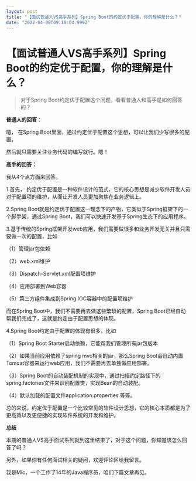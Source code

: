 ```yaml
---
layout: post
title: "【面试普通人VS高手系列】Spring Boot的约定优于配置，你的理解是什么？"
date: "2022-04-08T09:18:04.999Z"
---
```

【面试普通人VS高手系列】Spring Boot的约定优于配置，你的理解是什么？
========================================

> 对于Spring Boot约定优于配置这个问题，看看普通人和高手是如何回答的？

**普通人的回答：**

嗯， 在Spring Boot里面，通过约定优于配置这个思想，可以让我们少写很多的配置，

然后就只需要关注业务代码的编写就行。嗯！

**高手的回答：**

我从4个点方面来回答。

1.首先， 约定优于配置是一种软件设计的范式，它的核心思想是减少软件开发人员对于配置项的维护，从而让开发人员更加聚焦在业务逻辑上。

2.Spring Boot就是约定优于配置这一理念下的产物，它类似于Spring框架下的一个脚手架，通过Spring Boot，我们可以快速开发基于Spring生态下的应用程序。

3.基于传统的Spring框架开发web应用，我们需要做很多和业务开发无关并且只需要做一次的配置，比如

（1）管理jar包依赖

（2）web.xml维护

（3）Dispatch-Servlet.xml配置项维护

（4）应用部署到Web容器

（5）第三方组件集成到Spring IOC容器中的配置项维护

而在Spring Boot中，我们不需要再去做这些繁琐的配置，Spring Boot已经自动帮我们完成了，这就是约定由于配置思想的体现。

4.Spring Boot约定由于配置的体现有很多，比如

（1）Spring Boot Starter启动依赖，它能帮我们管理所有jar包版本

（2）如果当前应用依赖了spring mvc相关的jar，那么Spring Boot会自动内置Tomcat容器来运行web应用，我们不需要再去单独做应用部署。

（3）Spring Boot的自动装配机制的实现中，通过扫描约定路径下的spring.factories文件来识别配置类，实现Bean的自动装配。

（4）默认加载的配置文件application.properties 等等。

总的来说，约定优于配置是一个比较常见的软件设计思想，它的核心本质都是为了更高效以及更便捷的实现软件系统的开发和维护。

**总结**

本期的普通人VS高手面试系列就到这里结束了，对于这个问题，你知道该怎么回答了吗？

另外，如果你有任何面试相关的疑问，欢迎评论区给我留言。

我是Mic，一个工作了14年的Java程序员，咱们下篇文章再见。
